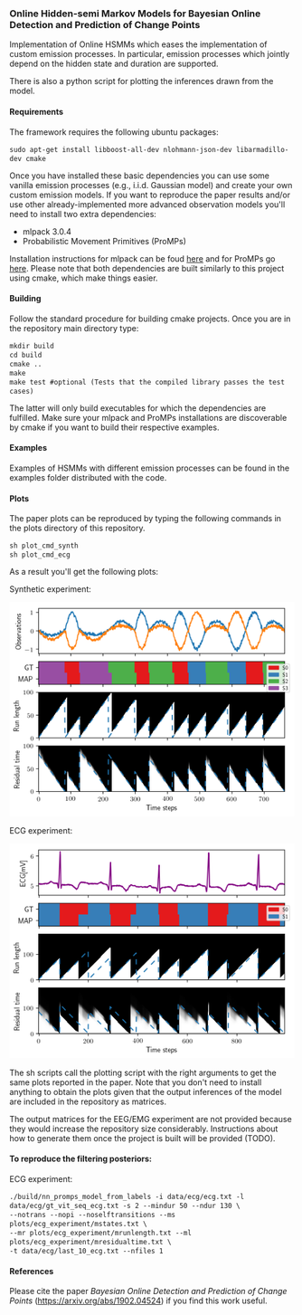 ### Online Hidden-semi Markov Models for Bayesian Online Detection and Prediction of Change Points

Implementation of Online HSMMs which eases the implementation of custom emission processes. In particular, emission processes which jointly depend on the hidden state and duration are supported.

There is also a python script for plotting the inferences drawn from the model.

#### Requirements

The framework requires the following ubuntu packages:

```
sudo apt-get install libboost-all-dev nlohmann-json-dev libarmadillo-dev cmake
```

Once you have installed these basic dependencies you can use some vanilla emission processes (e.g., i.i.d. Gaussian model) and create your own custom emission models. If you want to reproduce the paper results and/or use other already-implemented more advanced observation models you'll need to install two extra dependencies:
* mlpack 3.0.4
* Probabilistic Movement Primitives (ProMPs)

Installation instructions for mlpack can be foud [here](https://www.mlpack.org/docs/mlpack-3.0.4/doxygen/build.html) and for ProMPs go [here](https://github.com/sebasutp/promp-cpp). Please note that both dependencies are built similarly to this project using cmake, which make things easier.

#### Building

Follow the standard procedure for building cmake projects. Once you are in the repository main directory type:
```
mkdir build
cd build
cmake ..
make
make test #optional (Tests that the compiled library passes the test cases)
```
The latter will only build executables for which the dependencies are fulfilled. Make sure your mlpack and ProMPs installations are discoverable by cmake if you want to build their respective examples.

#### Examples

Examples of HSMMs with different emission processes can be found in the examples folder distributed with the code.

#### Plots

The paper plots can be reproduced by typing the following commands in the plots directory of this repository.
```
sh plot_cmd_synth
sh plot_cmd_ecg
```
As a result you'll get the following plots:

Synthetic experiment:

![alt text](plots/synth_experiment/synth_plot.png)

ECG experiment:

![alt text](plots/ecg_experiment/ecg_plot.png)

The sh scripts call the plotting script with the right arguments to get the same plots reported in the paper. Note that you don't need to install anything to obtain the plots given that the output inferences of the model are included in the repository as matrices.

The output matrices for the EEG/EMG experiment are not provided because they would increase the repository size considerably. Instructions about how to generate them once the project is built will be provided (TODO).

#### To reproduce the filtering posteriors:

ECG experiment:
```
./build/nn_promps_model_from_labels -i data/ecg/ecg.txt -l data/ecg/gt_vit_seq_ecg.txt -s 2 --mindur 50 --ndur 130 \
--notrans --nopi --noselftransitions --ms plots/ecg_experiment/mstates.txt \
--mr plots/ecg_experiment/mrunlength.txt --ml plots/ecg_experiment/mresidualtime.txt \
-t data/ecg/last_10_ecg.txt --nfiles 1
```

#### References

Please cite the paper *Bayesian Online Detection and Prediction of Change Points* (https://arxiv.org/abs/1902.04524) if you find this work useful.
